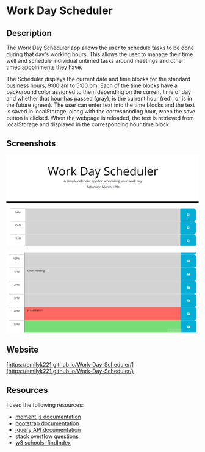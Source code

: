 # Work Day Scheduler

## Description

The Work Day Scheduler app allows the user to schedule tasks to be done during that day's working hours. This allows the user to manage their time well and schedule individual untimed tasks around meetings and other timed appoinments they have.

The Scheduler displays the current date and time blocks for the standard business hours, 9:00 am to 5:00 pm. Each of the time blocks have a background color assigned to them depending on the current time of day and whether that hour has passed (gray), is the current hour (red), or is in the future (green). The user can enter text into the time blocks and the text is saved in localStorage, along with the corresponding hour, when the save button is clicked. When the webpage is reloaded, the text is retrieved from localStorage and displayed in the corresponding hour time block.

## Screenshots

![Work Day Scheduler](assets/images/Screenshot1.png)

![Example Usage](assets/images/Screenshot2.png)

## Website

[https://emilyk221.github.io/Work-Day-Scheduler/](https://emilyk221.github.io/Work-Day-Scheduler/)

## Resources

I used the following resources:
- [moment.js documentation](https://momentjs.com/docs/#/displaying/)
- [bootstrap documentation](https://getbootstrap.com/docs/5.1/layout/grid/)
- [jquery API documentation](https://api.jquery.com/)
- [stack overflow questions](https://stackoverflow.com/questions)
- [w3 schools: findIndex](https://www.w3schools.com/jsref/jsref_findindex.asp#:~:text=The%20findIndex()%20method%20executes,function%20for%20empty%20array%20elements.)